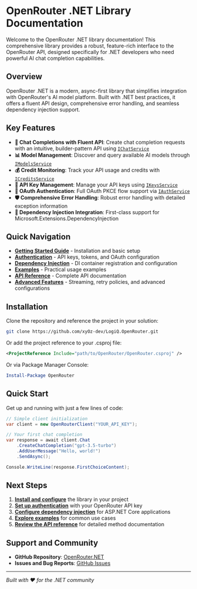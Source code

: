 # OpenRouter .NET Library Documentation

Welcome to the OpenRouter .NET library documentation! This comprehensive library provides a robust, feature-rich interface to the OpenRouter API, designed specifically for .NET developers who need powerful AI chat completion capabilities.

## Overview

OpenRouter .NET is a modern, async-first library that simplifies integration with OpenRouter's AI model platform. Built with .NET best practices, it offers a fluent API design, comprehensive error handling, and seamless dependency injection support.

## Key Features

- **🚀 Chat Completions with Fluent API**: Create chat completion requests with an intuitive, builder-pattern API using [`IChatService`](OpenRouter/Core/IOpenRouterClient.cs:11)
- **📊 Model Management**: Discover and query available AI models through [`IModelsService`](OpenRouter/Core/IOpenRouterClient.cs:12)
- **💰 Credit Monitoring**: Track your API usage and credits with [`ICreditsService`](OpenRouter/Core/IOpenRouterClient.cs:13)
- **🔑 API Key Management**: Manage your API keys using [`IKeysService`](OpenRouter/Core/IOpenRouterClient.cs:14)
- **🔐 OAuth Authentication**: Full OAuth PKCE flow support via [`IAuthService`](OpenRouter/Core/IOpenRouterClient.cs:15)
- **🛡️ Comprehensive Error Handling**: Robust error handling with detailed exception information
- **🔧 Dependency Injection Integration**: First-class support for Microsoft.Extensions.DependencyInjection

## Quick Navigation

- **[Getting Started Guide](getting-started.md)** - Installation and basic setup
- **[Authentication](authentication.md)** - API keys, tokens, and OAuth configuration
- **[Dependency Injection](dependency-injection.md)** - DI container registration and configuration
- **[Examples](examples/)** - Practical usage examples
- **[API Reference](api-reference/)** - Complete API documentation
- **[Advanced Features](advanced/)** - Streaming, retry policies, and advanced configurations

## Installation

Clone the repository and reference the project in your solution:

```bash
git clone https://github.com/xyOz-dev/LogiQ.OpenRouter.git
```

Or add the project reference to your .csproj file:

```xml
<ProjectReference Include="path/to/OpenRouter/OpenRouter.csproj" />
```

Or via Package Manager Console:

```powershell
Install-Package OpenRouter
```

## Quick Start

Get up and running with just a few lines of code:

```csharp
// Simple client initialization
var client = new OpenRouterClient("YOUR_API_KEY");

// Your first chat completion
var response = await client.Chat
    .CreateChatCompletion("gpt-3.5-turbo")
    .AddUserMessage("Hello, world!")
    .SendAsync();

Console.WriteLine(response.FirstChoiceContent);
```

<!-- C# Code Example: Complete chat completion with response handling -->

## Next Steps

1. **[Install and configure](getting-started.md#installation)** the library in your project
2. **[Set up authentication](authentication.md)** with your OpenRouter API key
3. **[Configure dependency injection](dependency-injection.md)** for ASP.NET Core applications
4. **[Explore examples](examples/)** for common use cases
5. **[Review the API reference](api-reference/)** for detailed method documentation

## Support and Community

- **GitHub Repository**: [OpenRouter.NET](https://github.com/xyOz-dev/LogiQ.OpenRouter)
- **Issues and Bug Reports**: [GitHub Issues](https://github.com/xyOz-dev/LogiQ.OpenRouter/issues)

---

*Built with ❤️ for the .NET community*